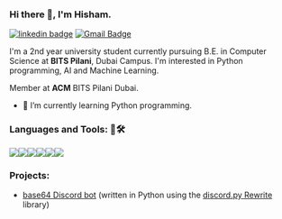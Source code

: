 ### Hi there 👋, I'm Hisham.

[![linkedin badge](https://img.shields.io/badge/Hisham-30302f?style=flat&logo=linkedin)](https://www.linkedin.com/in/hisham-m-2874101bb/)
[![Gmail Badge](https://img.shields.io/badge/hisham02x@gmail.com-30302f?style=flat&logo=Gmail&logoColor=red)](mailto:hisham02x@gmail.com)

I'm a 2nd year university student currently pursuing B.E. in Computer Science at <b>BITS Pilani</b>, Dubai Campus. I'm interested in Python programming, AI and Machine Learning.

Member at <b>ACM</b> BITS Pilani Dubai.

- 🌱 I’m currently learning Python programming.

<h3 align="left">Languages and Tools: 📄🛠</h3>

<p align="left"> <img src="https://img.icons8.com/fluent/48/4a90e2/github.png"/><img src="https://img.icons8.com/color/48/4a90e2/git.png"/><img src="https://img.icons8.com/color/48/4a90e2/python--v1.png"/><img src="https://img.icons8.com/color/48/000000/pycharm.png"/><img src="https://img.icons8.com/color/48/4a90e2/visual-studio-code-2019.png"/><img src="https://img.icons8.com/color/48/000000/discord-logo.png"/></p>
<h3 align="left">Projects:</h3>

- [base64 Discord bot](https://github.com/hisham02x/base64-bot) (written in Python using the [discord.py Rewrite](https://discordpy.readthedocs.io/en/rewrite/) library)
